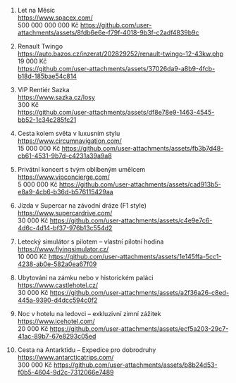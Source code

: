 1. Let na Měsíc  
   https://www.spacex.com/  
   500 000 000 000 Kč 
   https://github.com/user-attachments/assets/8fdb6e6e-f79f-4018-9b3f-c2adf4839b9c

2. Renault Twingo  
   https://auto.bazos.cz/inzerat/202829252/renault-twingo-12-43kw.php  
   19 000 Kč  
   https://github.com/user-attachments/assets/37026da9-a8b9-4fcb-b18d-185bae54c814

3. VIP Rentiér Sazka  
   https://www.sazka.cz/losy  
   300 Kč  
   https://github.com/user-attachments/assets/df8e78e9-1463-4545-bb52-1c34c285fc21

4. Cesta kolem světa v luxusním stylu  
   https://www.circumnavigation.com/  
   15 000 000 Kč 
   https://github.com/user-attachments/assets/fb3b7d48-cb61-4531-9b7d-c4231a39a9a8

5. Privátní koncert s tvým oblíbeným umělcem  
   https://www.vipconcierge.com/  
   5 000 000 Kč
   https://github.com/user-attachments/assets/cad913b5-e8a9-4cb6-b36d-b576115429aa
   
6. Jízda v Supercar na závodní dráze (F1 style)  
   https://www.supercardrive.com/  
   30 000 Kč
   https://github.com/user-attachments/assets/c4e9e7c6-4d6c-4d14-bf37-976b13c554d2
   
7. Letecký simulátor s pilotem – vlastní pilotní hodina  
   https://www.flyingsimulator.cz/  
   10 000 Kč
   https://github.com/user-attachments/assets/1e145ffa-5cc1-4238-ab0e-582a0ea67f09

8. Ubytování na zámku nebo v historickém paláci  
   https://www.castlehotel.cz/  
   30 000 Kč
   https://github.com/user-attachments/assets/a2f36a26-c8ed-445a-9390-d4dcc594c0f2

9. Noc v hotelu na ledovci – exkluzivní zimní zážitek  
   https://www.icehotel.com/  
   20 000 Kč
   https://github.com/user-attachments/assets/ecf5a203-29c7-41ac-89b7-67e8293c05ed
   
11. Cesta na Antarktidu – Expedice pro dobrodruhy  
   https://www.antarcticatrips.com/  
   300 000 Kč
   https://github.com/user-attachments/assets/b8b24d53-f0b5-4604-9d2c-7312066e7489
